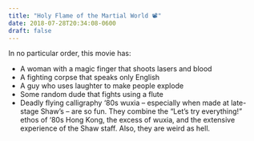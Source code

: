```yaml
---
title: "Holy Flame of the Martial World 📽"
date: 2018-07-28T20:34:08-0600
draft: false
---
```


In no particular order, this movie has:
*   A woman with a magic finger that shoots lasers and blood
*   A fighting corpse that speaks only English
*   A guy who uses laughter to make people explode
*   Some random dude that fights using a flute
*   Deadly flying calligraphy
‘80s wuxia – especially when made at late-stage Shaw’s – are so fun. They combine the “Let’s try everything!” ethos of ‘80s Hong Kong, the excess of wuxia, and the extensive experience of the Shaw staff. Also, they are weird as hell.
